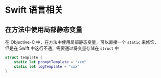 # Swift 语言相关

## 在方法中使用局部静态变量

在 Objective-C 中，在方法中使用局部静态变量，可以直接一个 `static` 来修饰，但是在 Swift 中这行不通，需要通过将变量存储在 `struct` 中

```swift
struct template {
    static let promptTemplate = "xxx"
    static let logTemplate = "xxx"
}
```


